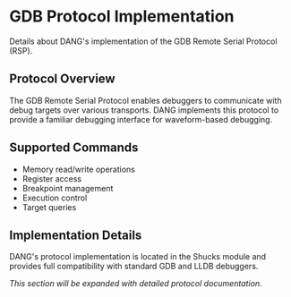 # GDB Protocol Implementation

Details about DANG's implementation of the GDB Remote Serial Protocol (RSP).

## Protocol Overview

The GDB Remote Serial Protocol enables debuggers to communicate with debug targets over various transports. DANG implements this protocol to provide a familiar debugging interface for waveform-based debugging.

## Supported Commands

- Memory read/write operations
- Register access
- Breakpoint management
- Execution control
- Target queries

## Implementation Details

DANG's protocol implementation is located in the Shucks module and provides full compatibility with standard GDB and LLDB debuggers.

*This section will be expanded with detailed protocol documentation.*